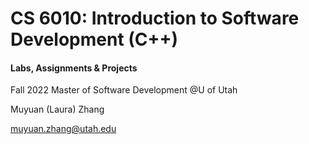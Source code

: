 # CS 6010: Introduction to Software Development (C++)

#### Labs, Assignments & Projects

Fall 2022 Master of Software Development @U of Utah

Muyuan (Laura) Zhang

muyuan.zhang@utah.edu
